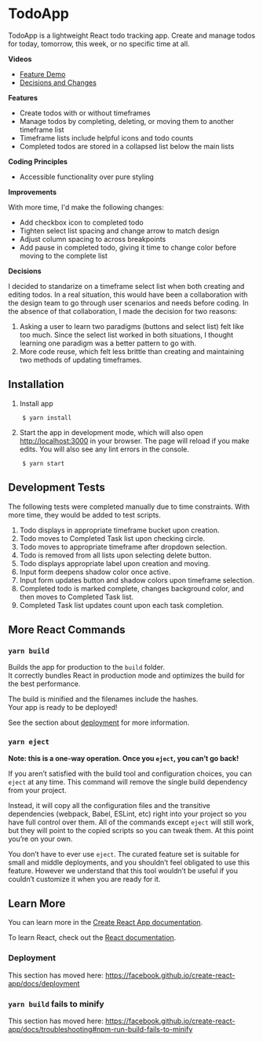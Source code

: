 # TodoApp

TodoApp is a lightweight React todo tracking app. Create and manage todos for today, tomorrow, this week, or no specific time at all. 

**Videos**
- [Feature Demo](https://www.loom.com/share/c986006c3c99495594359a8cf2409640)
- [Decisions and Changes](https://www.loom.com/share/987e19b5b1cc434f94bb3f4bcbcc851b)


**Features**
- Create todos with or without timeframes
- Manage todos by completing, deleting, or moving them to another timeframe list
- Timeframe lists include helpful icons and todo counts
- Completed todos are stored in a collapsed list below the main lists

**Coding Principles**
- Accessible functionality over pure styling

**Improvements**

With more time, I'd make the following changes:
- Add checkbox icon to completed todo
- Tighten select list spacing and change arrow to match design
- Adjust column spacing to across breakpoints
- Add pause in completed todo, giving it time to change color before moving to the complete list

**Decisions**

I decided to standarize on a timeframe select list when both creating and editing todos. In a real situation, this would have been a collaboration with the design team to go through user scenarios and needs before coding. In the absence of that collaboration, I made the decision for two reasons:
1. Asking a user to learn two paradigms (buttons and select list) felt like too much. Since the select list worked in both situations, I thought learning one paradigm was a better pattern to go with.
2. More code reuse, which felt less brittle than creating and maintaining two methods of updating timeframes.


## Installation
1. Install app
```
    $ yarn install 
```
2. Start the app in development mode, which will also open [http://localhost:3000](http://localhost:3000) in your browser. The page will reload if you make edits. You will also see any lint errors in the console.
```
    $ yarn start 
```

## Development Tests
The following tests were completed manually due to time constraints. With more time, they would be added to test scripts.

1. Todo displays in appropriate timeframe bucket upon creation.
2. Todo moves to Completed Task list upon checking circle.
3. Todo moves to appropriate timeframe after dropdown selection.
4. Todo is removed from all lists upon selecting delete button.
5. Todo displays appropriate label upon creation and moving. 
6. Input form deepens shadow color once active.
7. Input form updates button and shadow colors upon timeframe selection.
8. Completed todo is marked complete, changes background color, and then moves to Completed Task list.
9. Completed Task list updates count upon each task completion.

## More React Commands

### `yarn build`

Builds the app for production to the `build` folder.<br />
It correctly bundles React in production mode and optimizes the build for the best performance.

The build is minified and the filenames include the hashes.<br />
Your app is ready to be deployed!

See the section about [deployment](https://facebook.github.io/create-react-app/docs/deployment) for more information.

### `yarn eject`

**Note: this is a one-way operation. Once you `eject`, you can’t go back!**

If you aren’t satisfied with the build tool and configuration choices, you can `eject` at any time. This command will remove the single build dependency from your project.

Instead, it will copy all the configuration files and the transitive dependencies (webpack, Babel, ESLint, etc) right into your project so you have full control over them. All of the commands except `eject` will still work, but they will point to the copied scripts so you can tweak them. At this point you’re on your own.

You don’t have to ever use `eject`. The curated feature set is suitable for small and middle deployments, and you shouldn’t feel obligated to use this feature. However we understand that this tool wouldn’t be useful if you couldn’t customize it when you are ready for it.

## Learn More

You can learn more in the [Create React App documentation](https://facebook.github.io/create-react-app/docs/getting-started).

To learn React, check out the [React documentation](https://reactjs.org/).

### Deployment

This section has moved here: https://facebook.github.io/create-react-app/docs/deployment

### `yarn build` fails to minify

This section has moved here: https://facebook.github.io/create-react-app/docs/troubleshooting#npm-run-build-fails-to-minify

